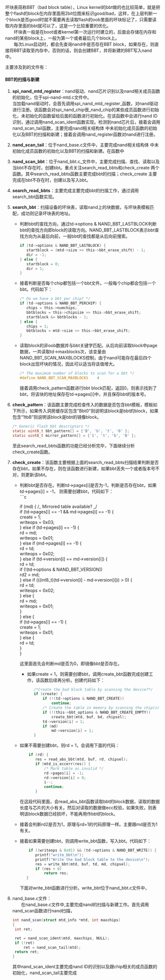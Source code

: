 坏块表简称BBT（bad block table），Linux kernel的bbt做的也比较简单，就是把整个flash的block在内存里面用2bit位图来标识good/bad，这样，在上层判断一个block是否good时就不需要再去读取flash的oob里面的坏块标记了，只需要读取内存里面的bbt就可以了，这是一个比较重要的优化。  
    坏块表一般是在boot或者kernel第一次运行时建立的，后面会存储在内存和nand的某些block上，一般为第一个或者最后几个block上。  
  每次Linux启动时，都会先查询nand中是否存在BBT block，如果存在，则直接将BBT读取至内存中，否则的话，则会创建BBT，并将新建的BBT写入nand中。

主要涉及到的文件有：

#### BBT的扫描与新建

1. **spi\_nand\_mtd\_register**：nand驱动、nand芯片识别以及nand相关成员函数的初始化，位于spi-nand-mtd.c文件中。  
   当加载nand驱动时，会首先调用spi_nand\_mtd\_register_函数，对nand驱动进行注册。该函数会对spi\_nand\_chip很\_nand\_chip的某些成员函数进行初始化，未初始化的函数留给后面的函数进行初始化。在该函数中会进行nand ID识别，通过调用nand\_scan\_ident函数实现。检测到nand芯片后，接着会调用nand\_scan\_tail函数，主要完成nand相关结构体 中未初始化成员函数的初始化以及BBT的扫描和新建；接着会调用nand\_register函数对nand进行注册。

2. **nand\_scan\_tail**：位于nand\_base.c文件中，主要完成nand相关结构体 中未初始化成员函数的初始化以及BBT的扫描和新建。在函数中

3. **nand\_scan\_bbt**：位于nand_bbt.c_文件中，主要完成扫描、查找、读取以及当bbt不存在时，创建bbt。重点关注search\_read\_bbts和check\_create 两个函数。其中search\_read\_bbts函数主要完成bbt的扫描；check\_create 主要完成在bbt不存在时，创建以及写入bbt。

4. **search\_read\_bbts**：主要完成主要完成bbt的扫描工作，通过调用search\_bbt函数实现。

5. **search\_bbt**：扫描设备的坏块表，读取nand上的块数据，与坏块表模板匹配，成功则记录坏块表的地址。

   * 判断bbt的查找方向，通过td-&gt;options & NAND\_BBT\_LASTBLOCK判断bbt的查找方向即block的读取方向。NAND\_BBT\_LASTBLOCK表示bbt查找方向为从最后向前，一般bbt的查找都是从后向前搜索。
     ```c
     if (td->options & NAND_BBT_LASTBLOCK) {
        startblock = (mtd->size >> this->bbt_erase_shift) - 1;
        dir = -1;
     } else {
        startblock = 0;
        dir = 1;
     }
     ```
   * 接着判断是否每个chip都包括一个bbt文件。一般每个chip都会包括一个bbt。代码如下：
     ```c
     /* Do we have a bbt per chip? */
     if (td->options & NAND_BBT_PERCHIP) {
        chips = this->numchips;
        bbtblocks = this->chipsize >> this->bbt_erase_shift;
        startblock &= bbtblocks - 1;
     } else {
        chips = 1;
        bbtblocks = mtd->size >> this->bbt_erase_shift;
     }
     ```
   * 读取block的非oob数据并与bbt关键字匹配。从后向前读取block中page数据，一共读取td-&gt;maxblocks次，该变量由NAND\_BBT\_SCAN\_MAXBLOCKS控制，由于nand可能存在最后四个block出现坏块的情况，因此可以适当将该值增大。

     ```c
     /* The maximum number of blocks to scan for a bbt */
     #define NAND_BBT_SCAN_MAXBLOCKS    4
     ```

     接着调用check\_pattern函数进行bbt block匹配，返回0，则表示找到了bbt，将该块的地址保存在td-&gt;pages\[i\]中，并且保存bbt的版本号。

6. **check\_pattern**：该函数主要完成检查传入的数据是否包含bbt模板，模板如下所示，如果传入洞房缓存区包含"Bbt0"则说明该block是bbt的block，如果包含“1tbB”则说明该block是bbt的镜像block。

   ```c
   /* Generic flash bbt descriptors */
   static uint8_t bbt_pattern[] = {'B', 'b', 't', '0' };
   static uint8_t mirror_pattern[] = {'1', 't', 'b', 'B' };
   ```

   至此search\_read\_bbts函数的功能已经分析完毕，下面继续分析check\_create函数。

7. **check\_create**：该函数主要根据上面的search\_read\_bbts扫描结果判断是否存在bbt，如果不存在，则在该函数进行新建，如果bbt丢失一个或者版本号不对，则更新该bbt。

   * 判断bbt是否存在。判断td-&gt;pages\[i\]是否为-1，判断是否存在bbt，如果td-&gt;pages\[i\] = -1， 则需要创建bbt，代码如下：  
     \`\`\`c

     if \(md\) {   /_ Mirrored table available? _/  
            if \(td-&gt;pages\[i\] == -1 && md-&gt;pages\[i\] == -1\) {  
                create = 1;  
                writeops = 0x03;  
            } else if \(td-&gt;pages\[i\] == -1\) {  
                rd = md;  
                writeops = 0x01;  
            } else if \(md-&gt;pages\[i\] == -1\) {  
                rd = td;  
                writeops = 0x02;  
            } else if \(td-&gt;version\[i\] == md-&gt;version\[i\]\) {  
                rd = td;  
                if \(!\(td-&gt;options & NAND\_BBT\_VERSION\)\)  
                    rd2 = md;  
            } else if \(\(\(int8\_t\)\(td-&gt;version\[i\] - md-&gt;version\[i\]\)\) &gt; 0\) {  
                rd = td;  
                writeops = 0x02;  
            } else {  
                rd = md;  
                writeops = 0x01;  
            }  
        } else {  
            if \(td-&gt;pages\[i\] == -1\) {  
                create = 1;  
                writeops = 0x01;  
            } else {  
                rd = td;  
            }  
        }

     这里面首先会判断md是否为0，即镜像bbt是否存在。

     * 如果create = 1，则需要创建bbt，调用create\_bbt函数完成创建工作，该函数后续再分析。创建代码如下：

       ```c
          /*Create the bad block table by scanning the device?*/ 
          if (create) { 
              if (!(td->options & NAND_BBT_CREATE)) 
                  continue;
              /* Create the table in memory by scanning the chip(s) */
              if (!(this->bbt_options & NAND_BBT_CREATE_EMPTY))
                  create_bbt(mtd, buf, bd, chipsel);
              td->version[i] = 1;
              if (md)
                  md->version[i] = 1;
          }
       ```

   * 如果不需要创建bbt，则rd = 1，会调用下面的代码：

     ```c
         if (rd) {
            res = read_abs_bbt(mtd, buf, rd, chipsel);
            if (mtd_is_eccerr(res)) {
                /* Mark table as invalid */
                rd->pages[i] = -1;
                rd->version[i] = 0;
                i--;
                continue;
            }
     ```

     在这段代码里面，会read\_abs\_bbt函数读取bbt的block数据，读取的数据长度与芯片的大小有关。然后对读取的数据做ecc校验，如果失败，则表明该block数据已经损坏，不能再用作bbt的block。

   * 接着会判断rd2是否为1，原理与rd=1的代码原理一样。主要跟md是否为1有关。

   * 接着如果需要创建bbt，则调用write\_bbt函数，写入bbt。代码如下：

     ```c
         if ((writeops & 0x01) && (td->options & NAND_BBT_WRITE)) {
            printf("write_bbt\n");
            printf("Write the bad block table to the device\n");
            res = write_bbt(mtd, buf, td, md, chipsel);
            if (res < 0)
                return res;
        }
     ```

     下面对write\_bbt函数进行分析。write\_bbt位于nand\_bbt.c文件中，

8. nand\_base.c文件：  
     在nand\_base.c文件中,主要完成nand的扫描与新建工作。首先调用nand\_scan函数进行nand扫描，

   ```c
   int nand_scan(struct mtd_info *mtd, int maxchips)
   {
    int ret;

    ret = nand_scan_ident(mtd, maxchips, NULL);
    if (!ret)
        ret = nand_scan_tail(mtd);
    return ret;
   }
   ```

   其中nand\_scan\_ident主要完成nand ID的识别以及跟chip相关的成员函数的初始化，nand\_scan\_tail主要完成



